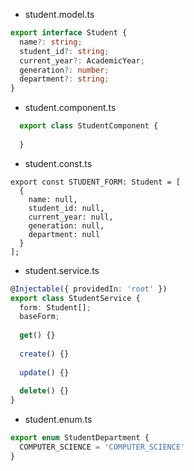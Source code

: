 - student.model.ts

```typescript
export interface Student {
  name?: string;
  student_id?: string;
  current_year?: AcademicYear;
  generation?: number;
  department?: string;
}
```
- student.component.ts

```typescript
  export class StudentComponent {
    
  }
```
- student.const.ts

```
export const STUDENT_FORM: Student = [
  {
    name: null,
    student_id: null,
    current_year: null,
    generation: null,
    department: null
  }
];
```

- student.service.ts

```typescript
@Injectable({ providedIn: 'root' })
export class StudentService {
  form: Student[];
  baseForm;
  
  get() {}
  
  create() {}
  
  update() {}
  
  delete() {}
}
```

- student.enum.ts

```typescript
export enum StudentDepartment {
  COMPUTER_SCIENCE = 'COMPUTER_SCIENCE'
}
```
